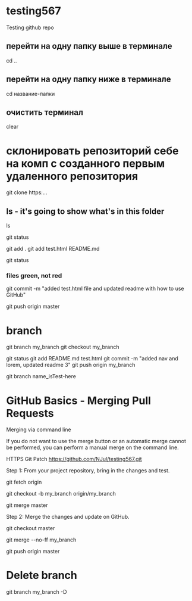 # testing567
Testing github repo

## перейти на одну папку выше в терминале
cd ..

## перейти на одну папку ниже в терминале
cd название-папки

## очистить терминал
clear 

# склонировать репозиторий себе на комп с созданного первым удаленного репозитория
git clone https:...

## ls - it's going to show what's in this folder
ls


git status

git add .
git add test.html README.md

git status

### files green, not red

git commit -m "added test.html file and updated readme with how to use GitHub"

git push origin master


# branch
git branch my_branch
git checkout my_branch

git status
git add README.md test.html
git commit -m "added nav and lorem, updated readme 3"
git push origin my_branch

git branch name_isTest-here

# GitHub Basics - Merging Pull Requests

Merging via command line

If you do not want to use the merge button or an automatic merge cannot be performed, you can perform a manual merge on the command line.

HTTPS Git Patch https://github.com/NJul/testing567.git


Step 1: From your project repository, bring in the changes and test.


git fetch origin

git checkout -b my_branch origin/my_branch

git merge master


Step 2: Merge the changes and update on GitHub.


git checkout master

git merge --no-ff my_branch

git push origin master

# Delete branch
git branch my_branch -D